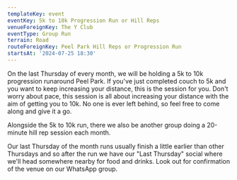 ```yaml
---
templateKey: event 
eventKey: 5k to 10k Progression Run or Hill Reps
venueForeignKey: The Y Club 
eventType: Group Run
terrain: Road 
routeForeignKey: Peel Park Hill Reps or Progression Run
startsAt: '2024-07-25 18:30'
---
```

On the last Thursday of every month, we will be holding a 5k to 10k progression runaround Peel Park. If you've just
completed couch to 5k and you want to keep increasing your distance, this is the session for you. Don't worry about
pace, this session is all about increasing your distance with the aim of getting you to 10k. No one is ever left
behind, so feel free to come along and give it a go.

Alongside the 5k to 10k run, there we also be another group doing a 20-minute hill rep session each month.

Our last Thursday of the month runs usually finish a little earlier than other Thursdays and so after the run we have
our "Last Thursday" social where we'll head somewhere nearby for food and drinks. Look out for confirmation of the
venue on our WhatsApp group.
